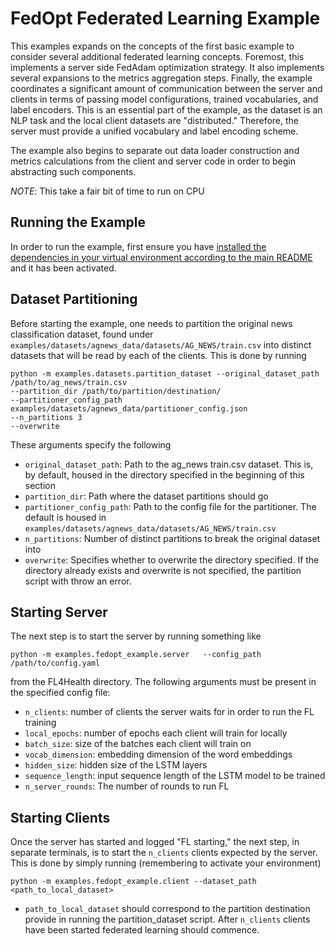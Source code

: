 # FedOpt Federated Learning Example
This examples expands on the concepts of the first basic example to consider several additional federated learning concepts. Foremost, this implements a server side FedAdam optimization strategy. It also implements several expansions to the metrics aggregation steps. Finally, the example coordinates a significant amount of communication between the server and clients in terms of passing model configurations, trained vocabularies, and label encoders. This is an essential part of the example, as the dataset is an NLP task and the local client datasets are "distributed." Therefore, the server must provide a unified vocabulary and label encoding scheme.

The example also begins to separate out data loader construction and metrics calculations from the client and server code in order to begin abstracting such components.

_NOTE_: This take a fair bit of time to run on CPU

## Running the Example
In order to run the example, first ensure you have [installed the dependencies in your virtual environment according to the main README](/README.md#development-requirements) and it has been activated.

## Dataset Partitioning

Before starting the example, one needs to partition the original news classification dataset, found under `examples/datasets/agnews_data/datasets/AG_NEWS/train.csv` into distinct datasets that will be read by each of the clients. This is done by running
```
python -m examples.datasets.partition_dataset --original_dataset_path /path/to/ag_news/train.csv
--partition_dir /path/to/partition/destination/
--partitioner_config_path examples/datasets/agnews_data/partitioner_config.json
--n_partitions 3
--overwrite
```
These arguments specify the following
* `original_dataset_path`: Path to the ag_news train.csv dataset. This is, by default, housed in the directory specified in the beginning of this section
* `partition_dir`: Path where the dataset partitions should go
* `partitioner_config_path`: Path to the config file for the partitioner. The default is housed in `examples/datasets/agnews_data/datasets/AG_NEWS/train.csv`
* `n_partitions`: Number of distinct partitions to break the original dataset into
* `overwrite`: Specifies whether to overwrite the directory specified. If the directory already exists and overwrite is not specified, the partition script with throw an error.

## Starting Server

The next step is to start the server by running something like
```
python -m examples.fedopt_example.server   --config_path /path/to/config.yaml
```
from the FL4Health directory. The following arguments must be present in the specified config file:
* `n_clients`: number of clients the server waits for in order to run the FL training
* `local_epochs`: number of epochs each client will train for locally
* `batch_size`: size of the batches each client will train on
* `vocab_dimension`: embedding dimension of the word embeddings
* `hidden_size`: hidden size of the LSTM layers
* `sequence_length`: input sequence length of the LSTM model to be trained
* `n_server_rounds`: The number of rounds to run FL

## Starting Clients

Once the server has started and logged "FL starting," the next step, in separate terminals, is to start the `n_clients`
clients expected by the server. This is done by simply running (remembering to activate your environment)
```
python -m examples.fedopt_example.client --dataset_path <path_to_local_dataset>
```
* `path_to_local_dataset` should correspond to the partition destination provide in running the partition_dataset script.
After `n_clients` clients have been started federated learning should commence.
